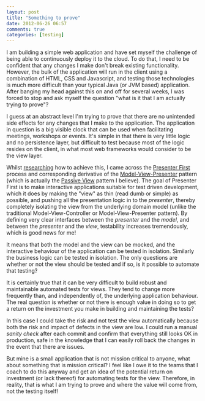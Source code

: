 ```yaml
---
layout: post
title: "Something to prove"
date: 2012-06-26 06:57
comments: true
categories: [testing]
---
```

I am building a simple web application and have set myself the challenge of being able to continuously deploy it to the cloud. To do that, I need to be confident that any changes I make don't break existing functionality. However, the bulk of the application will run in the client using a combination of HTML, CSS and Javascript, and testing those technologies is much more difficult than your typical Java (or JVM based) application. After banging my head against this on and off for several weeks, I was forced to stop and ask myself the question "what is it  that I am actually trying to prove"?

<!-- more -->

I guess at an abstract level I'm trying to prove that there are no unintended side effects for any changes that I make to the application. The application in question is a big visible clock that can be used when facilitating meetings, workshops or events. It's simple in that there is very little logic and no persistence layer, but difficult to test because most of the logic resides on the client, in what most web frameworks would consider to be the view layer.

Whilst [researching](http://aspiringcraftsman.com/2007/08/25/interactive-application-architecture/) how to achieve this, I came across the [Presenter First](http://atomicobject.com/files/PresenterFirstAgile2006.pdf) process and corresponding derivative of the [Model-View-Presenter](http://en.wikipedia.org/wiki/Model%E2%80%93view%E2%80%93presenter) pattern (which is actually the [Passive View](http://martinfowler.com/eaaDev/PassiveScreen.html) pattern I believe). The goal of Presenter First is to make interactive applications suitable for test driven development, which it does by making the "view" as thin (read dumb or simple) as possible, and pushing all the presentation logic in to the *presenter*, thereby completely isolating the view from the underlying domain model (unlike the traditional Model-View-Controller or Model-View-Presenter pattern). By defining very clear interfaces between the *presenter* and the *model*, and between the *presenter* and the *view*, testability increases tremendously, which is good news for me!

It means that both the model and the view can be mocked, and the interactive behaviour of the application can be tested in isolation. Similarly the business logic can be tested in isolation. The only questions are whether or not the view should be tested and if so, is it possible to automate that testing?

It is certainly true that it can be very difficult to build robust and maintainable automated tests for views. They tend to change more frequently than, and independently of, the underlying application behaviour. The real question is whether or not there is enough value in doing so to get a return on the investment you make in building and maintaining the tests?

In this case I could take the risk and not test the view automatically because both the risk and impact of defects in the view are low. I could run a manual *sanity check* after each commit and confirm that everything still looks OK in production, safe in the knowledge that I can easily roll back the changes in the event that there are issues.

But mine is a small application that is not mission critical to anyone, what about something that is mission critical? I feel like I owe it to the teams that I coach to do this anyway and get an idea of the potential return on investment (or lack thereof) for automating tests for the view. Therefore, in reality, that is what I am trying to prove and where the value will come from, not the testing itself!